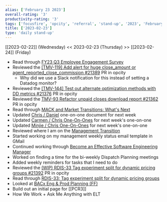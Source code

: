 ```yaml
---
alias: ['February 23 2023']
overall-rating: '3'
productivity-rating: '3'
tags: ['focusfire', 'opcity', 'referral', 'stand-up', '2023', 'February', 'Thursday']
title: ['2023-02-23']
type: 'daily stand-up'
---
```

[[2023-02-22]] (Wednesday) << 2023-02-23 (Thursday) >> [[2023-02-24]] (Friday)

- Read through [FY23 Q3 Employee Engagement Survey](https://moveinc.atlassian.net/wiki/spaces/rpm/pages/116640318249/FY23+Q3+Employee+Engagement+Survey)
- Reviewed the [[TMV-119] Add alert for huge close_amount or agent_reported_close_commission #21389](https://github.com/Opcity/opcity/pull/21389) PR in opcity
	- Why did we use a Slack notification for this instead of setting a Datadog monitor?
- Reviewed the [[TMV-144] Test out alternate optimization methods with DD metrics #21376](https://github.com/Opcity/opcity/pull/21376) PR in opcity
- Reviewed the [TMV-93 Refactor unpaid closes download report #21362](https://github.com/Opcity/opcity/pull/21362) PR in opcity
- Read through [MACK and Market Transitions: What's Next](https://www.notion.so/MACK-and-Market-Transitions-What-s-Next-f9f224d187b147508e31dcce6340ede3)
- Updated [Chris / Daniel](https://docs.google.com/document/d/1t9avm-5YDP3q2yvJivO1ES7VXXKr32A8cR5SxfwKtPQ/edit) one-on-one document for next week
- Updated [Carmen / Chris One-On-Ones](https://docs.google.com/document/d/1BuwAf8rqcncpARkcxN7OeLYWzlC8LVPiyBIbOi0PiYE/edit#) for next week's one-on-one
- Updated [Minjie / Chris One-On-Ones](https://docs.google.com/document/d/1pl9HHvdCpl9wFRjOCtTFqg1ZPeKLzqXl0TcikvQcjys/edit) for next week's one-on-one
- Reviewed where I am on the [Management Transition](https://docs.google.com/document/d/1OHVyAV2oHGWJFtqp8OKPiv4ACv_jod4vbArBXP9xTlU/edit)
- Started working on my management weekly status email template in GMail
- Continued working through [Become an Effective Software Engineering Manager](https://learning.oreilly.com/library/view/become-an-effective/9781680507867/)
- Worked on finding a time for the bi-weekly Dispatch Planning meetings
- Added weekly reminders for tasks that I need to do
- Reviewed the [(WIP) RDIS-33 Tag experiment split for dynamic pricing groups #21392](https://github.com/Opcity/opcity/pull/21392) PR in opcity
- Read through [RDIS-33: Tag experiment split for dynamic pricing groups](https://moveinc.atlassian.net/browse/RDIS-33)
- Looked at [BACx Eng & Prod Planning (FF)](https://docs.google.com/spreadsheets/d/1RUC-vNiEPljErGLuXOOEHP-MxiKp2pUauFA_pJElXgo/edit#gid=1577858010)
- Build out an initial page for [[PCR3]]
- How We Work + Ask Me Anything with ELT